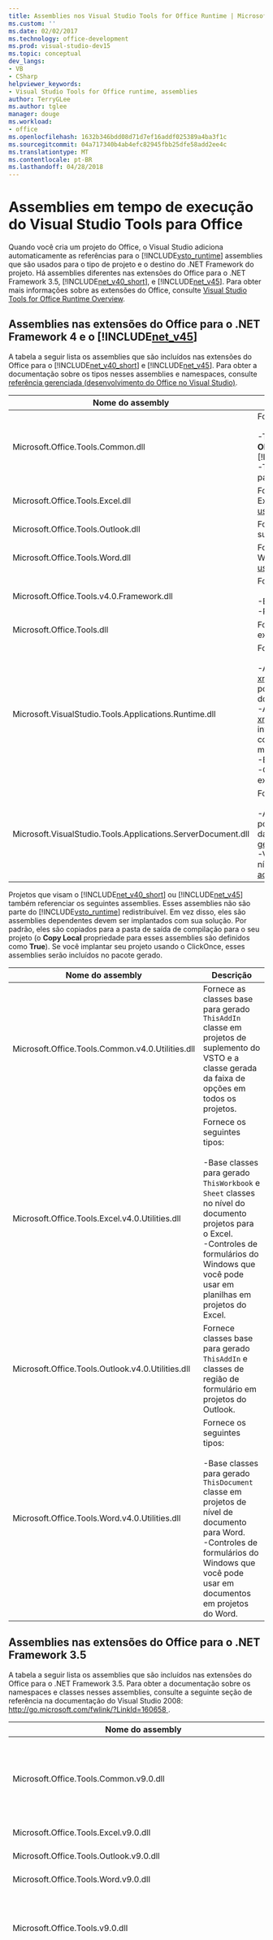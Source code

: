 ```yaml
---
title: Assemblies nos Visual Studio Tools for Office Runtime | Microsoft Docs
ms.custom: ''
ms.date: 02/02/2017
ms.technology: office-development
ms.prod: visual-studio-dev15
ms.topic: conceptual
dev_langs:
- VB
- CSharp
helpviewer_keywords:
- Visual Studio Tools for Office runtime, assemblies
author: TerryGLee
ms.author: tglee
manager: douge
ms.workload:
- office
ms.openlocfilehash: 1632b346bdd08d71d7ef16addf025389a4ba3f1c
ms.sourcegitcommit: 04a717340b4ab4efc82945fbb25dfe58add2ee4c
ms.translationtype: MT
ms.contentlocale: pt-BR
ms.lasthandoff: 04/28/2018
---
```

# <a name="assemblies-in-the-visual-studio-tools-for-office-runtime"></a>Assemblies em tempo de execução do Visual Studio Tools para Office
  Quando você cria um projeto do Office, o Visual Studio adiciona automaticamente as referências para o [!INCLUDE[vsto_runtime](../vsto/includes/vsto-runtime-md.md)] assemblies que são usados para o tipo de projeto e o destino do .NET Framework do projeto. Há assemblies diferentes nas extensões do Office para o .NET Framework 3.5, [!INCLUDE[net_v40_short](../sharepoint/includes/net-v40-short-md.md)], e [!INCLUDE[net_v45](../vsto/includes/net-v45-md.md)]. Para obter mais informações sobre as extensões do Office, consulte [Visual Studio Tools for Office Runtime Overview](../vsto/visual-studio-tools-for-office-runtime-overview.md).  
  
## <a name="assemblies-in-the-office-extensions-for-the-net-framework-4-and-the-includenetv45vstoincludesnet-v45-mdmd"></a>Assemblies nas extensões do Office para o .NET Framework 4 e o [!INCLUDE[net_v45](../vsto/includes/net-v45-md.md)]  
 A tabela a seguir lista os assemblies que são incluídos nas extensões do Office para o [!INCLUDE[net_v40_short](../sharepoint/includes/net-v40-short-md.md)] e [!INCLUDE[net_v45](../vsto/includes/net-v45-md.md)]. Para obter a documentação sobre os tipos nesses assemblies e namespaces, consulte [referência gerenciada &#40;desenvolvimento do Office no Visual Studio&#41;](../vsto/managed-reference-office-development-in-visual-studio.md).  
  
|Nome do assembly|Descrição|  
|-------------------|-----------------|  
|Microsoft.Office.Tools.Common.dll|Fornece os seguintes tipos:<br /><br /> -Tipos para a criação de marcas inteligentes e personalizações da faixa de opções. **Observação:** marcas inteligentes foram preteridas no [!INCLUDE[Excel_14_short](../vsto/includes/excel-14-short-md.md)] e [!INCLUDE[Word_14_short](../vsto/includes/word-14-short-md.md)].<br />-Tipos para a criação de painéis de ações em personalizações no nível do documento e painéis de tarefas personalizados em suplementos do VSTO.|  
|Microsoft.Office.Tools.Excel.dll|Fornece interfaces que representam itens de host e controles de host para projetos do Excel e tipos de suporte. Para obter mais informações, consulte [automatizando o Excel usando objetos estendidos](../vsto/automating-excel-by-using-extended-objects.md).|  
|Microsoft.Office.Tools.Outlook.dll|Fornece tipos que você pode usar para criar regiões de formulário personalizadas nos suplementos do VSTO do Outlook.|  
|Microsoft.Office.Tools.Word.dll|Fornece interfaces que representam itens de host e controles de host para projetos do Word e tipos de suporte. Para obter mais informações, consulte [automatizando o Word usando objetos estendidos](../vsto/automating-word-by-using-extended-objects.md).|  
|Microsoft.Office.Tools.v4.0.Framework.dll|Fornece os seguintes tipos:<br /><br /> -Exceções que podem ser geradas pelo Visual Studio Tools para Office runtime.<br />-Regiões de formulário atributos que você pode usar ao criar o Outlook.|  
|Microsoft.Office.Tools.dll|Fornece tipos que fazem parte do Visual Studio Tools para a infraestrutura de tempo de execução do Office e não se destina a ser usado diretamente no seu código.|  
|Microsoft.VisualStudio.Tools.Applications.Runtime.dll|Fornece os seguintes tipos:<br /><br /> -A <xref:Microsoft.VisualStudio.Tools.Applications.Runtime.CachedAttribute> atributo e <xref:Microsoft.VisualStudio.Tools.Applications.Runtime.ICachedType> interface, que você pode usar para objetos de dados do cache em uma personalização no nível do documento. Para obter mais informações, consulte [Caching Data](../vsto/caching-data.md).<br />-A <xref:Microsoft.VisualStudio.Tools.Applications.Deployment.IAddInPostDeploymentAction> interface, que você pode implementar para executar etapas adicionais de instalação como a etapa final do instalador do ClickOnce para uma solução do Office. Para obter mais informações, consulte [implantar uma solução Office pelo ClickOnce usando](../vsto/deploying-an-office-solution-by-using-clickonce.md).<br />-Exceções que podem ser geradas pelo Visual Studio Tools para Office runtime.<br />-Outros tipos que fazem parte do Visual Studio Tools para a infraestrutura de tempo de execução do Office e não se destina a ser usado diretamente no seu código.|  
|Microsoft.VisualStudio.Tools.Applications.ServerDocument.dll|Fornece os seguintes tipos:<br /><br /> -A <xref:Microsoft.VisualStudio.Tools.Applications.ServerDocument> classe, que você pode usar para anexar os assemblies de personalização para documentos e acessar os dados armazenados em cache em documentos. Para obter mais informações, consulte [gerenciar documentos em um servidor usando a classe ServerDocument](../vsto/managing-documents-on-a-server-by-using-the-serverdocument-class.md).<br />-Várias classes que representam a hierarquia dos dados em uma personalização no nível do documento armazenados em cache. Para obter mais informações, consulte [acessar dados em documentos no servidor](../vsto/accessing-data-in-documents-on-the-server.md).|  
  
 Projetos que visam o [!INCLUDE[net_v40_short](../sharepoint/includes/net-v40-short-md.md)] ou [!INCLUDE[net_v45](../vsto/includes/net-v45-md.md)] também referenciar os seguintes assemblies. Esses assemblies não são parte do [!INCLUDE[vsto_runtime](../vsto/includes/vsto-runtime-md.md)] redistribuível. Em vez disso, eles são assemblies dependentes devem ser implantados com sua solução. Por padrão, eles são copiados para a pasta de saída de compilação para o seu projeto (o **Copy Local** propriedade para esses assemblies são definidos como **True**). Se você implantar seu projeto usando o ClickOnce, esses assemblies serão incluídos no pacote gerado.  
  
|Nome do assembly|Descrição|  
|-------------------|-----------------|  
|Microsoft.Office.Tools.Common.v4.0.Utilities.dll|Fornece as classes base para gerado `ThisAddIn` classe em projetos de suplemento do VSTO e a classe gerada da faixa de opções em todos os projetos.|  
|Microsoft.Office.Tools.Excel.v4.0.Utilities.dll|Fornece os seguintes tipos:<br /><br /> -Base classes para gerado `ThisWorkbook` e `Sheet` classes no nível do documento projetos para o Excel.<br />-Controles de formulários do Windows que você pode usar em planilhas em projetos do Excel.|  
|Microsoft.Office.Tools.Outlook.v4.0.Utilities.dll|Fornece classes base para gerado `ThisAddIn` e classes de região de formulário em projetos do Outlook.|  
|Microsoft.Office.Tools.Word.v4.0.Utilities.dll|Fornece os seguintes tipos:<br /><br /> -Base classes para gerado `ThisDocument` classe em projetos de nível de documento para Word.<br />-Controles de formulários do Windows que você pode usar em documentos em projetos do Word.|  
  
## <a name="assemblies-in-the-office-extensions-for-the-net-framework-35"></a>Assemblies nas extensões do Office para o .NET Framework 3.5  
 A tabela a seguir lista os assemblies que são incluídos nas extensões do Office para o .NET Framework 3.5. Para obter a documentação sobre os namespaces e classes nesses assemblies, consulte a seguinte seção de referência na documentação do Visual Studio 2008: [ http://go.microsoft.com/fwlink/?LinkId=160658 ](http://go.microsoft.com/fwlink/?LinkId=160658).  
  
|Nome do assembly|Descrição|  
|-------------------|-----------------|  
|Microsoft.Office.Tools.Common.v9.0.dll|Fornece os seguintes tipos:<br /><br /> -Microsoft.Office.Tools.AddIn classe base para suplementos do VSTO.<br />-Classes para a criação de marcas inteligentes e personalizações da faixa de opções. **Observação:** marcas inteligentes foram preteridas no [!INCLUDE[Excel_14_short](../vsto/includes/excel-14-short-md.md)] e [!INCLUDE[Word_14_short](../vsto/includes/word-14-short-md.md)].<br />-Classes para a criação de painéis de ações em personalizações no nível do documento e painéis de tarefas personalizados em suplementos do VSTO.|  
|Microsoft.Office.Tools.Excel.v9.0.dll|Fornece os itens de host e controles de host para soluções do Excel. Para obter mais informações, consulte [automatizando o Excel usando objetos estendidos](../vsto/automating-excel-by-using-extended-objects.md).|  
|Microsoft.Office.Tools.Outlook.v9.0.dll|Fornece classes que você pode usar para criar regiões de formulário personalizadas nos suplementos do VSTO do Outlook.|  
|Microsoft.Office.Tools.Word.v9.0.dll|Fornece os itens de host e controles de host para soluções do Word. Para obter mais informações, consulte [automatizando o Word usando objetos estendidos](../vsto/automating-word-by-using-extended-objects.md).|  
|Microsoft.Office.Tools.v9.0.dll|Fornece os seguintes tipos:<br /><br /> -A classe Microsoft.VisualStudio.Tools.Office.RemoteBindableComponent, que fornece os recursos de associação de dados para hospedar controles em personalizações no nível do documento.<br />-Outros tipos que fazem parte do Visual Studio Tools para a infraestrutura de tempo de execução do Office e não se destina a ser usado diretamente no seu código.|  
|Microsoft.VisualStudio.Tools.Applications.Runtime.v9.0.dll|Fornece os seguintes tipos:<br /><br /> -O atributo Microsoft.VisualStudio.Tools.Applications.Runtime.CachedAttribute e a interface de Microsoft.VisualStudio.Tools.Applications.Runtime.ICachedType, que você pode usar para objetos de dados do cache em uma personalização no nível do documento. Para obter mais informações, consulte [Caching Data](../vsto/caching-data.md).<br />-Exceções que podem ser geradas pelo Visual Studio Tools para Office runtime.<br />-Outros tipos que fazem parte do Visual Studio Tools para a infraestrutura de tempo de execução do Office e não se destina a ser usado diretamente no seu código.|  
|Microsoft.VisualStudio.Tools.Applications.Runtime.v10.0.dll|Fornece a interface Microsoft.VisualStudio.Tools.Applications.Deployment.IAddInPostDeploymentAction, que você pode implementar para executar etapas adicionais de instalação como a etapa final do instalador do ClickOnce para uma solução do Office. Para obter mais informações, consulte [avançado implantação de solução do Office](http://msdn.microsoft.com/en-us/9147b6f6-849f-4cb1-b2c5-e22658d74b02).|  
|Microsoft.VisualStudio.Tools.Applications.ServerDocument.v10.0.dll|Fornece os seguintes tipos:<br /><br /> -A classe Microsoft.VisualStudio.Tools.Applications.ServerDocument, que você pode usar para anexar programaticamente os assemblies de personalização a documentos e para acessar os dados armazenados em cache em documentos. Para obter mais informações, consulte [gerenciar documentos em um servidor usando a classe ServerDocument](../vsto/managing-documents-on-a-server-by-using-the-serverdocument-class.md).<br />-Várias classes que representam a hierarquia dos dados em uma personalização no nível do documento armazenados em cache. Para obter mais informações, consulte [acessar dados em documentos no servidor](../vsto/accessing-data-in-documents-on-the-server.md).|  
|Microsoft.VisualStudio.Tools.Office.Runtime.v10.0.dll|Fornece os seguintes tipos:<br /><br /> -As classes Microsoft.VisualStudio.Tools.Office.Runtime.Security.AddInSecurityEntry e Microsoft.VisualStudio.Tools.Office.Runtime.Security.UserInclusionList, que você pode usar para criar entradas da lista para conceder confiança ao escritório de inclusão de usuário soluções que o .NET Framework 3.5 de destino.<br />-Outros tipos que fazem parte do Visual Studio Tools para a infraestrutura de tempo de execução do Office e não se destina a ser usado diretamente no seu código.|  
  
## <a name="see-also"></a>Consulte também  
 [Ferramentas do Visual Studio para visão geral de tempo de execução do Office](../vsto/visual-studio-tools-for-office-runtime-overview.md)   
 [Cenários de instalação do tempo de execução das Ferramentas do Visual Studio para o Office](../vsto/visual-studio-tools-for-office-runtime-installation-scenarios.md)  
  
  
